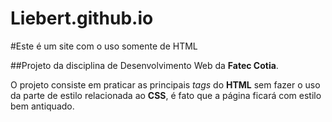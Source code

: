 # Liebert.github.io

#Este é um site com o uso somente de HTML

##Projeto da disciplina de Desenvolvimento Web da **Fatec Cotia**.

O projeto consiste em praticar as principais *tags* do **HTML** sem fazer o uso da parte de estilo relacionada ao **CSS**, é fato que a página ficará com estilo bem antiquado.
